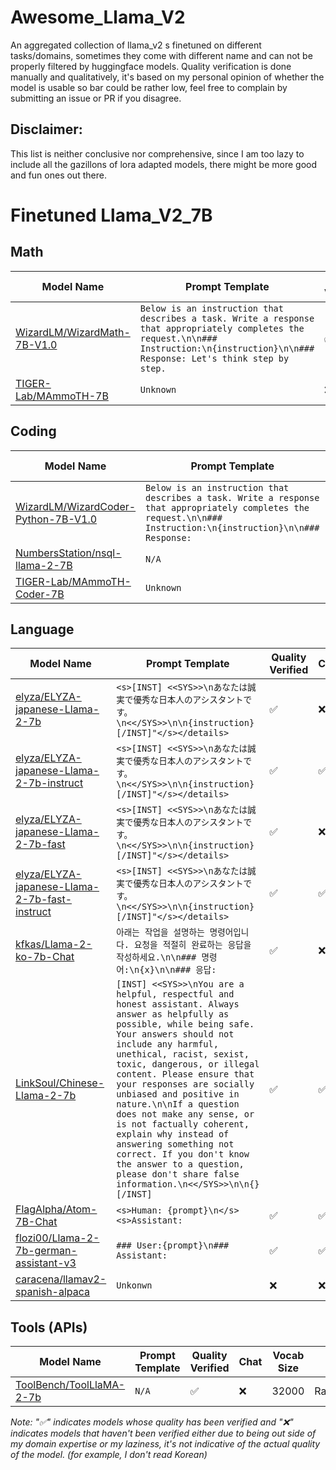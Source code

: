 # Awesome_Llama_V2
An aggregated collection of llama_v2 s finetuned on different tasks/domains, sometimes they come with different name and can not be properly filtered by huggingface models.
Quality verification is done manually and qualitatively, it's based on my personal opinion of whether the model is usable so bar could be rather low, feel free to complain by submitting an issue or PR if you disagree.

## Disclaimer: 
This list is neither conclusive nor comprehensive, since I am too lazy to include all the gazillons of lora adapted models, there might be more good and fun ones out there.

# Finetuned Llama_V2_7B

## Math
| Model Name                  |          Prompt Template            | Quality Verified  | Chat | Vocab Size |
|-----------------------------|-------------------------------------|-------------------|------|------------|
| [WizardLM/WizardMath-7B-V1.0](https://huggingface.co/WizardLM/WizardMath-7B-V1.0) |```Below is an instruction that describes a task. Write a response that appropriately completes the request.\n\n### Instruction:\n{instruction}\n\n### Response: Let's think step by step.``` | ✅ | ✅ | 32001 |
| [TIGER-Lab/MAmmoTH-7B](https://huggingface.co/TIGER-Lab/MAmmoTH-7B) | ```Unknown``` | ❌ | ❌ | 32001 |
## Coding
| Model Name                  |          Prompt Template            | Quality Verified  | Chat | Vocab Size | Language | 
|-----------------------------|-------------------------------------|-------------------|------|------------|----------|
| [WizardLM/WizardCoder-Python-7B-V1.0](https://huggingface.co/WizardLM/WizardCoder-Python-7B-V1.0/tree/main) |```Below is an instruction that describes a task. Write a response that appropriately completes the request.\n\n### Instruction:\n{instruction}\n\n### Response:``` | ✅ | ✅ | 32001 | Python |
| [NumbersStation/nsql-llama-2-7B](https://huggingface.co/NumbersStation/nsql-llama-2-7B) | ```N/A``` | ❌ | ❌ | 32000 | SQL |
| [TIGER-Lab/MAmmoTH-Coder-7B](https://huggingface.co/TIGER-Lab/MAmmoTH-Coder-7B) | ```Unknown``` | ❌ | ❌ | 32017 | General |

                  

## Language
| Model Name                  |          Prompt Template            | Quality Verified  | Chat | Vocab Size | Language | 
|-----------------------------|-------------------------------------|-------------------|------|------------|----------|
| [elyza/ELYZA-japanese-Llama-2-7b](https://huggingface.co/elyza/ELYZA-japanese-Llama-2-7b) | ```<s>[INST] <<SYS>>\nあなたは誠実で優秀な日本人のアシスタントです。\n<</SYS>>\n\n{instruction} [/INST]"</s></details> ```| ✅ | ❌ | 32000 | Japanese |
| [elyza/ELYZA-japanese-Llama-2-7b-instruct](https://huggingface.co/elyza/ELYZA-japanese-Llama-2-7b-instruct) | ```<s>[INST] <<SYS>>\nあなたは誠実で優秀な日本人のアシスタントです。\n<</SYS>>\n\n{instruction} [/INST]"</s></details> ```| ✅ | ✅ | 32000 | Japanese |
| [elyza/ELYZA-japanese-Llama-2-7b-fast](https://huggingface.co/elyza/ELYZA-japanese-Llama-2-7b-fast) | ```<s>[INST] <<SYS>>\nあなたは誠実で優秀な日本人のアシスタントです。\n<</SYS>>\n\n{instruction} [/INST]"</s></details> ```| ✅ | ❌ | 45043 | Japanese |
| [elyza/ELYZA-japanese-Llama-2-7b-fast-instruct](https://huggingface.co/elyza/ELYZA-japanese-Llama-2-7b-fast-instruct) | ```<s>[INST] <<SYS>>\nあなたは誠実で優秀な日本人のアシスタントです。\n<</SYS>>\n\n{instruction} [/INST]"</s></details> ```| ✅ | ✅ | 45043 | Japanese |
| [kfkas/Llama-2-ko-7b-Chat](https://huggingface.co/kfkas/Llama-2-ko-7b-Chat) | ```아래는 작업을 설명하는 명령어입니다. 요청을 적절히 완료하는 응답을 작성하세요.\n\n### 명령어:\n{x}\n\n### 응답:```| ✅ | ❌ | 46336 | Korean |
| [LinkSoul/Chinese-Llama-2-7b](https://huggingface.co/LinkSoul/Chinese-Llama-2-7b) | ```[INST] <<SYS>>\nYou are a helpful, respectful and honest assistant. Always answer as helpfully as possible, while being safe.  Your answers should not include any harmful, unethical, racist, sexist, toxic, dangerous, or illegal content. Please ensure that your responses are socially unbiased and positive in nature.\n\nIf a question does not make any sense, or is not factually coherent, explain why instead of answering something not correct. If you don't know the answer to a question, please don't share false information.\n<</SYS>>\n\n{} [/INST]``` | ✅ | ✅ | 32000 | Chinese |
| [FlagAlpha/Atom-7B-Chat](https://huggingface.co/FlagAlpha/Atom-7B-Chat) | ``` <s>Human: {prompt}\n</s><s>Assistant: ```| ✅ | ✅ | 65000 | Chinese |
| [flozi00/Llama-2-7b-german-assistant-v3](https://huggingface.co/flozi00/Llama-2-7b-german-assistant-v3) | ```### User:{prompt}\n### Assistant:``` | ✅ | ✅ | 32000 | German |
| [caracena/llamav2-spanish-alpaca](https://huggingface.co/caracena/llamav2-spanish-alpaca) | ```Unkonwn``` | ❌ | ❌ | 32000 | Spanish |


## Tools (APIs)
| Model Name                     |          Prompt Template            | Quality Verified  |  Chat | Vocab Size | Tool |
|--------------------------------|-------------------------------------|-------------------| ------| ---------- | ------|
| [ToolBench/ToolLlaMA-2-7b](https://huggingface.co/ToolBench/ToolLLaMA-2-7b) | ```N/A``` | ✅ | ❌ | 32000 | RapidAPI |

*Note: "✅" indicates models whose quality has been verified and "❌" indicates models that haven't been verified either due to being out side of my domain expertise or my laziness, it's not indicative of the actual quality of the model. (for example, I don't read Korean)*

